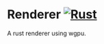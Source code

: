Renderer [![Rust](https://github.com/Silly-Joe/Renderer/actions/workflows/rust.yml/badge.svg)](https://github.com/Silly-Joe/Renderer/actions/workflows/rust.yml)
========
A rust renderer using wgpu.
